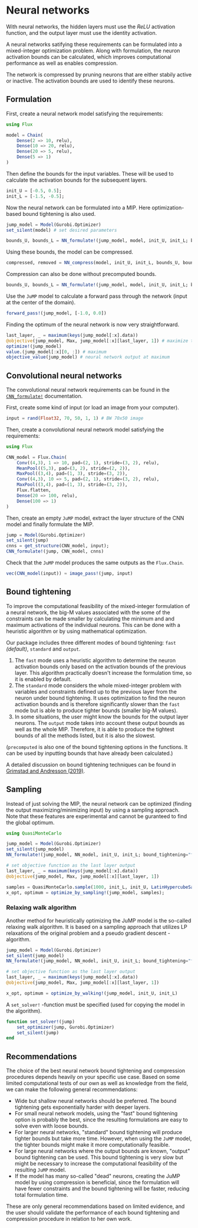 # Neural networks

With neural networks, the hidden layers must use the $ReLU$ activation function, and the output layer must use the identity activation.

A neural networks satifying these requirements can be formulated into a mixed-integer optimization problem. 
Along with formulation, the neuron activation bounds can be calculated, which improves computational performance as well as enables compression.

The network is compressed by pruning neurons that are either stabily active or inactive. The activation bounds are used to identify these neurons.

## Formulation

First, create a neural network model satisfying the requirements:

```julia
using Flux

model = Chain(
    Dense(2 => 10, relu),
    Dense(10 => 20, relu),
    Dense(20 => 5, relu),
    Dense(5 => 1)
)
```

Then define the bounds for the input variables. These will be used to calculate the activation bounds for the subsequent layers.

```julia
init_U = [-0.5, 0.5];
init_L = [-1.5, -0.5];
```

Now the neural network can be formulated into a MIP. Here optimization-based bound tightening is also used.

```julia
jump_model = Model(Gurobi.Optimizer)
set_silent(model) # set desired parameters

bounds_U, bounds_L = NN_formulate!(jump_model, model, init_U, init_L; bound_tightening="standard")
```

Using these bounds, the model can be compressed.

```julia
compressed, removed = NN_compress(model, init_U, init_L, bounds_U, bounds_L)
```

Compression can also be done without precomputed bounds.

```julia
bounds_U, bounds_L = NN_formulate!(jump_model, model, init_U, init_L; bound_tightening="standard", compress=true)
```

Use the `JuMP` model to calculate a forward pass through the network (input at the center of the domain).

```julia
forward_pass!(jump_model, [-1.0, 0.0])
```

Finding the optimum of the neural network is now very straightforward.

```julia
last_layer, _ = maximum(keys(jump_model[:x].data))
@objective(jump_model, Max, jump_model[:x][last_layer, 1]) # maximize the output neuron
optimize!(jump_model)
value.(jump_model[:x][0, :]) # maximum
objective_value(jump_model) # neural network output at maximum
```

## Convolutional neural networks

The convolutional neural network requirements can be found in the [`CNN_formulate!`](@ref) documentation.

First, create some kind of input (or load an image from your computer).

```julia
input = rand(Float32, 70, 50, 1, 1) # BW 70x50 image
```

Then, create a convolutional neural network model satisfying the requirements:

```julia
using Flux

CNN_model = Flux.Chain(
    Conv((4,3), 1 => 10, pad=(2, 1), stride=(3, 2), relu),
    MeanPool((5,3), pad=(3, 2), stride=(2, 2)),
    MaxPool((3,4), pad=(1, 3), stride=(3, 2)),
    Conv((4,3), 10 => 5, pad=(2, 1), stride=(3, 2), relu),
    MaxPool((3,4), pad=(1, 3), stride=(3, 2)),
    Flux.flatten,
    Dense(20 => 100, relu),
    Dense(100 => 1)
)
```

Then, create an empty `JuMP` model, extract the layer structure of the CNN model and finally formulate the MIP.

```julia
jump = Model(Gurobi.Optimizer)
set_silent(jump)
cnns = get_structure(CNN_model, input);
CNN_formulate!(jump, CNN_model, cnns)
```

Check that the `JuMP` model produces the same outputs as the `Flux.Chain`.

```julia
vec(CNN_model(input)) ≈ image_pass!(jump, input)
```

## Bound tightening

To improve the computational feasibility of the mixed-integer formulation of a neural network, the big-M values associated with the some of the constraints can be made smaller by calculating the minimum and and maximum activations of the individual neurons. This can be done with a heuristic algorithm or by using mathematical optimization.

Our package includes three different modes of bound tightening: `fast` *(default)*, `standard` and `output`.
1. The `fast` mode uses a heuristic algorithm to determine the neuron activation bounds only based on the activation bounds of the previous layer. This algorithm practically doesn't increase the formulation time, so it is enabled by default. 
2. The `standard` mode considers the whole mixed-integer problem with variables and constraints defined up to the previous layer from the neuron under bound tightening. It uses optimization to find the neuron activation bounds and is therefore significantly slower than the `fast` mode but is able to produce tighter bounds (smaller big-M values).
3. In some situations, the user might know the bounds for the output layer neurons. The `output` mode takes into account these output bounds as well as the whole MIP. Therefore, it is able to produce the tightest bounds of all the methods listed, but it is also the slowest.

(`precomputed` is also one of the bound tightening options in the functions. It can be used by inputting bounds that have already been calculated.)

A detailed discussion on bound tightening techniques can be found in [Grimstad and Andresson (2019)](literature.md).

## Sampling

Instead of just solving the MIP, the neural network can be optimized (finding the output maximizing/minimizing input) by using a sampling approach. Note that these features are experimental and cannot be guranteed to find the global optimum.

```julia
using QuasiMonteCarlo

jump_model = Model(Gurobi.Optimizer)
set_silent(jump_model)
NN_formulate!(jump_model, NN_model, init_U, init_L; bound_tightening="fast");

# set objective function as the last layer output
last_layer, _ = maximum(keys(jump_model[:x].data))
@objective(jump_model, Max, jump_model[:x][last_layer, 1])

samples = QuasiMonteCarlo.sample(1000, init_L, init_U, LatinHypercubeSample());
x_opt, optimum = optimize_by_sampling!(jump_model, samples);
```

### Relaxing walk algorithm

Another method for heuristically optimizing the JuMP model is the so-called relaxing walk algorithm. It is based on a sampling approach that utilizes LP relaxations of the original problem and a pseudo gradient descent -algorithm.

```julia
jump_model = Model(Gurobi.Optimizer)
set_silent(jump_model)
NN_formulate!(jump_model, NN_model, init_U, init_L; bound_tightening="fast")

# set objective function as the last layer output
last_layer, _ = maximum(keys(jump_model[:x].data))
@objective(jump_model, Max, jump_model[:x][last_layer, 1])

x_opt, optimum = optimize_by_walking!(jump_model, init_U, init_L)
```

A `set_solver!` -function must be specified (used for copying the model in the algorithm).

```julia
function set_solver!(jump)
    set_optimizer(jump, Gurobi.Optimizer)
    set_silent(jump)
end
```

## Recommendations

The choice of the best neural network bound tightening and compression procedures depends heavily on your specific use case. 
Based on some limited computational tests of our own as well as knowledge from the field, we can make the following general recommendations:

* Wide but shallow neural networks should be preferred. The bound tightening gets exponentially harder with deeper layers.
* For small neural network models, using the "fast" bound tightening option is probably the best, since the resulting formulations are easy to solve even with loose bounds.
* For larger neural networks, "standard" bound tightening will produce tighter bounds but take more time. However, when using the `JuMP` model, the tighter bounds might make it more computationally feasible.
* For large neural networks where the output bounds are known, "output" bound tightening can be used. This bound tightening is very slow but might be necessary to increase the computational feasibility of the resulting `JuMP` model.
* If the model has many so-called "dead" neurons, creating the JuMP model by using compression is beneficial, since the formulation will have fewer constraints and the bound tightening will be faster, reducing total formulation time.

These are only general recommendations based on limited evidence, and the user should validate the performance of each bound tightening and compression procedure in relation to her own work.